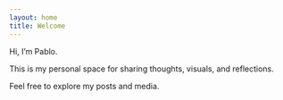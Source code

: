 ```yaml
---
layout: home
title: Welcome
---
```


Hi, I’m Pablo.

This is my personal space for sharing thoughts, visuals, and reflections.

Feel free to explore my posts and media.
